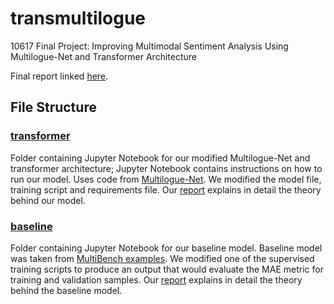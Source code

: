 # transmultilogue
10617 Final Project: Improving Multimodal Sentiment Analysis Using Multilogue-Net and Transformer Architecture

Final report linked [here](10617_final_report.pdf). 

## File Structure 
### [transformer](transformer)
Folder containing Jupyter Notebook for our modified Multilogue-Net and transformer architecture; Jupyter Notebook contains instructions on how to run our model. Uses code from [Multilogue-Net](https://github.com/amanshenoy/multilogue-net). We modified the model file, training script and requirements file. Our [report](10617_final_report.pdf) explains in detail the theory behind our model. 

### [baseline](baseline) 
Folder containing Jupyter Notebook for our baseline model. Baseline model was taken from [MultiBench examples](https://github.com/pliang279/MultiBench/tree/main/examples). We modified one of the supervised training scripts to produce an output that would evaluate the MAE metric for training and validation samples. Our [report](10617_final_report.pdf) explains in detail the theory behind the baseline model. 

